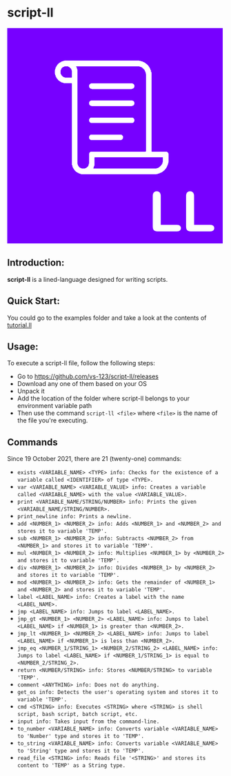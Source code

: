 # script-ll

![script-ll](https://github.com/vs-123/script-ll/blob/main/images/LL-icon.png)

## Introduction:

**script-ll** is a lined-language designed for writing scripts.

## Quick Start:

You could go to the examples folder and take a look at the contents of [tutorial.ll](https://github.com/vs-123/script-ll/blob/main/examples/tutorial.ll)

## Usage:

To execute a script-ll file, follow the following steps:

- Go to https://github.com/vs-123/script-ll/releases
- Download any one of them based on your OS
- Unpack it
- Add the location of the folder where script-ll belongs to your environment variable path
- Then use the command `script-ll <file>` where `<file>` is the name of the file you're executing.

## Commands

Since 19 October 2021, there are 21 (twenty-one) commands:

- `exists <VARIABLE_NAME> <TYPE> info: Checks for the existence of a variable called <IDENTIFIER> of type <TYPE>.`
- `var <VARIABLE_NAME> <VARIABLE_VALUE> info: Creates a variable called <VARIABLE_NAME> with the value <VARIABLE_VALUE>.`
- `print <VARIABLE_NAME/STRING/NUMBER> info: Prints the given <VARIABLE_NAME/STRING/NUMBER>.`
- `print_newline info: Prints a newline.`
- `add <NUMBER_1> <NUMBER_2> info: Adds <NUMBER_1> and <NUMBER_2> and stores it to variable 'TEMP'.`
- `sub <NUMBER_1> <NUMBER_2> info: Subtracts <NUMBER_2> from <NUMBER_1> and stores it to variable 'TEMP'.`
- `mul <NUMBER_1> <NUMBER_2> info: Multiplies <NUMBER_1> by <NUMBER_2> and stores it to variable 'TEMP'.`
- `div <NUMBER_1> <NUMBER_2> info: Divides <NUMBER_1> by <NUMBER_2> and stores it to variable 'TEMP'.`
- `mod <NUMBER_1> <NUMBER_2> info: Gets the remainder of <NUMBER_1> and <NUMBER_2> and stores it to variable 'TEMP'.`
- `label <LABEL_NAME> info: Creates a label with the name <LABEL_NAME>.`
- `jmp <LABEL_NAME> info: Jumps to label <LABEL_NAME>.`
- `jmp_gt <NUMBER_1> <NUMBER_2> <LABEL_NAME> info: Jumps to label <LABEL_NAME> if <NUMBER_1> is greater than <NUMBER_2>.`
- `jmp_lt <NUMBER_1> <NUMBER_2> <LABEL_NAME> info: Jumps to label <LABEL_NAME> if <NUMBER_1> is less than <NUMBER_2>.`
- `jmp_eq <NUMBER_1/STRING_1> <NUMBER_2/STRING_2> <LABEL_NAME> info: Jumps to label <LABEL_NAME> if <NUMBER_1/STRING_1> is equal to <NUMBER_2/STRING_2>.`
- `return <NUMBER/STRING> info: Stores <NUMBER/STRING> to variable 'TEMP'.`
- `comment <ANYTHING> info: Does not do anything.`
- `get_os info: Detects the user's operating system and stores it to variable 'TEMP'.`
- `cmd <STRING> info: Executes <STRING> where <STRING> is shell script, bash script, batch script, etc.`
- `input info: Takes input from the command-line.`
- `to_number <VARIABLE_NAME> info: Converts variable <VARIABLE_NAME> to 'Number' type and stores it to 'TEMP'.`
- `to_string <VARIABLE_NAME> info: Converts variable <VARIABLE_NAME> to 'String' type and stores it to 'TEMP'.`
- `read_file <STRING> info: Reads file '<STRING>' and stores its content to 'TEMP' as a String type.`
